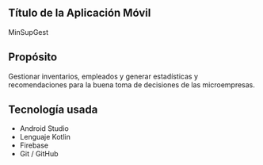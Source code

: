 Título de la Aplicación Móvil
-----------------------
MinSupGest

Propósito
----------
Gestionar inventarios, empleados y generar estadísticas y recomendaciones para la buena toma de decisiones de las microempresas.

Tecnología usada
----------------
- Android Studio
- Lenguaje Kotlin
- Firebase
- Git / GitHub
